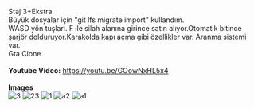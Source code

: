 Staj 3+Ekstra<br>
Büyük dosyalar için "git lfs migrate import" kullandım.<br>
WASD yön tuşları. F ile silah alanına girince satın alıyor.Otomatik bitince şarjör dolduruyor.Karakolda kapı açma gibi özellikler var. Aranma sistemi var.<br>
Gta Clone<br><br>
**Youtube Video:** https://youtu.be/GOowNxHL5x4 <br><br>
**Images**<br>
![3](https://github.com/user-attachments/assets/e509c866-cab5-4124-9476-39fe6265f448)
![23](https://github.com/user-attachments/assets/0059b582-8234-4d48-8fa2-6387a82d6dec)
![1](https://github.com/user-attachments/assets/9a737151-9aac-43b7-adbf-5941dd5b343a)
![a2](https://github.com/user-attachments/assets/7c087f6e-72db-4bd1-9253-376f96f59395)
![a1](https://github.com/user-attachments/assets/4ce95b6a-d0ee-47e0-bbbc-26aa8ea506b8)
